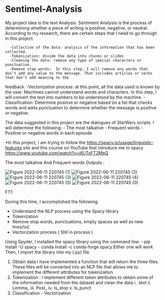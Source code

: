 # Sentimel-Analysis

My project idea is the text Analysis. 
Sentiment Analysis is the process of determining whether a piece of writing is positive, negative, or neutral.
According to my research, there are certain steps that I need to go through in this project.

      -Collection of the data: analysis of the information that has been collected. 
      -Tokenization: divide the data into chunks or slides 
      -Cleaning the data: remove any type of special characters or punctuation.
      -Remove stop words:  In this step, I will remove any words that don’t add any value to the message. That includes articles or verbs that don’t add meaning to the
feedback.
      -Vectorization process: at this point, all the data used is known by the user. Machines cannot understand words and characters. 
In this step, I will convert the text into numbers to be understood by the machine. 
      -Classification: Determine positive or negative based on a list that checks words and adds punctuation to determine whether the message is positive or negative.

The data suggested in this project are the dialogues of StarWars scripts. 
I will determine the following:
      -	The most talkative 
      -	Frequent words 
      -	Positive or negative words in each episode 


*In this project, I am trying to follow the  https://spacy.io/usage/linguistic-features site
and this course on YouTube that introduce me to spacy https://www.youtube.com/watch?v=dIUTsFT2MeQ 

The most talkative  And Frequent words  Outputs : 

![Figure 2022-06-11 220745 (1)](https://user-images.githubusercontent.com/106505515/173211289-1c043fc6-2b11-4dd4-8f75-edacb8607643.png)
![Figure 2022-06-11 220745 (2)](https://user-images.githubusercontent.com/106505515/173211290-4cf203a2-15cc-451f-8a79-26ca3ad54ce6.png)
![Figure 2022-06-11 220745 (3)](https://user-images.githubusercontent.com/106505515/173211291-40b68ef7-732b-4a6b-aa5f-681caed4acc1.png)
![Figure 2022-06-11 220745 (4)](https://user-images.githubusercontent.com/106505515/173211292-7e658a35-5982-4ba6-8523-721ec93afbb6.png)
![Figure 2022-06-11 220745 (5)](https://user-images.githubusercontent.com/106505515/173211293-737a0b1d-ee63-40ca-bb16-4602b225d837.png)
![Figure 2022-06-11 220745 (0)](https://user-images.githubusercontent.com/106505515/173211294-1e2c4888-c283-4149-8c20-c502bf6d200a.png)

FT1:


During this time, I accomplished the following:

-	Understand the NLP process using the Spacy library 
-	Tokenization 
-	Remove stop words, punctuations, empty spaces as well as new lines(\n).
- Vectorization process  ( Still in process ) 


Using Spyder, I installed the spacy library using the command line: 
      -	pip install -U spacy 
      -	conda install -c conda-forge spacy
Either one will work 
Then, I import the library into my (.py) file. 
1)	Obtain data 
I have implemented a function that will return the three files. These files will be converted into an NLP file that allows me to implement the different 
attributes for tokenization. 
2)	Tokenization : I implement different token attributes to obtain some of the information needed from the dataset and clean the data 
          i.	.text
          ii.	Lemma_
          iii.	Post_
          iv.	Is_stop
          v.	Is_punct 
3)	Classification - Vectorization 
                        
 





